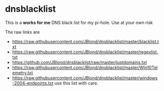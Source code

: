 # dnsblacklist

This is a **works for me** DNS black list for my pi-hole. Use at your own risk


The raw links are

- https://raw.githubusercontent.com/JBlond/dnsblacklist/master/blacklist.txt
- https://raw.githubusercontent.com/JBlond/dnsblacklist/master/regexlist.txt
- https://github.com/JBlond/dnsblacklist/raw/master/justdomains.txt
- https://raw.githubusercontent.com/JBlond/dnsblacklist/master/Win10Telemetry.txt
- https://raw.githubusercontent.com/JBlond/dnsblacklist/master/windows-2004-endpoints.txt use this list with care.
